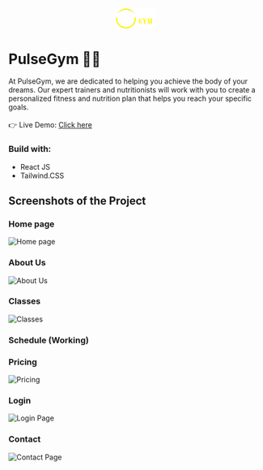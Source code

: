 <div align='center'>
 <img style="width:16%" src='src/assets/logo/logo.png'/>
</div>

# PulseGym 🏋️‍♀️
 At PulseGym, we are dedicated to helping you achieve the body of
    your dreams. Our expert trainers and nutritionists will work
    with you to create a personalized fitness and nutrition plan
    that helps you reach your specific goals.
<br />
<br />
👉 Live Demo: [Click here](https://davimgfx.github.io/pulseGym/)


### Build with:

- React JS <br>
- Tailwind.CSS  <br>

## Screenshots of the Project

### Home page
![Home page](https://github.com/davimgfx/pulseGym/assets/118557337/878bcceb-976a-459d-9e19-64d77ab96cb2)

### About Us 
![About Us](https://github.com/davimgfx/pulseGym/assets/118557337/6ee190d6-7078-4212-8022-37d11c87124e)

### Classes
![Classes](https://github.com/davimgfx/pulseGym/assets/118557337/7c3f1da2-76cc-4691-a8af-e65a130397bd)

### Schedule (Working)

### Pricing
![Pricing](https://github.com/davimgfx/pulseGym/assets/118557337/e29b0fd9-04f9-4156-a2d2-cf8340fa1c25)

### Login
![Login Page](https://github.com/davimgfx/pulseGym/assets/118557337/c0ee97c5-56c3-49e3-86f0-3aa74a9501cd)

### Contact
![Contact Page](https://github.com/davimgfx/pulseGym/assets/118557337/66d0329d-f180-4271-b6bd-c75935f6a5fe)
